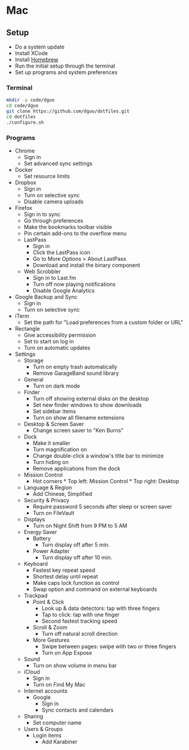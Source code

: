 # Mac

## Setup

* Do a system update
* Install XCode
* Install [Homebrew](https://brew.sh/)
* Run the initial setup through the terminal
* Set up programs and system preferences

### Terminal

```sh
mkdir -p code/dguo
cd code/dguo
git clone https://github.com/dguo/dotfiles.git
cd dotfiles
./configure.sh
```

### Programs

* Chrome
    * Sign in
    * Set advanced sync settings
* Docker
    * Set resource limits
* Dropbox
    * Sign in
    * Turn on selective sync
    * Disable camera uploads
* Firefox
    * Sign in to sync
    * Go through preferences
    * Make the bookmarks toolbar visible
    * Pin certain add-ons to the overflow menu
    * LastPass
        * Sign in
        * Click the LastPass icon
        * Go to More Options > About LastPass
        * Download and install the binary component
    * Web Scrobbler
        * Sign in to Last.fm
        * Turn off now playing notifications
        * Disable Google Analytics
* Google Backup and Sync
    * Sign in
    * Turn on selective sync
* iTerm
    * Set the path for "Load preferences from a custom folder or URL"
* Rectangle
    * Give accessibility permission
    * Set to start on log in
    * Turn on automatic updates
* Settings
    * Storage
        * Turn on empty trash automatically
        * Remove GarageBand sound library
    * General
        * Turn on dark mode
    * Finder
        * Turn off showing external disks on the desktop
        * Set new finder windows to show downloads
        * Set sidebar items
        * Turn on show all filename extensions
    * Desktop & Screen Saver
        * Change screen saver to "Ken Burns"
    * Dock
        * Make it smaller
        * Turn magnification on
        * Change double-click a window's title bar to minimize
        * Turn hiding on
        * Remove applications from the dock
    * Mission Control
        * Hot corners
                * Top left: Mission Control
                * Top right: Desktop
    * Language & Region
        * Add Chinese, Simplified
    * Security & Privacy
        * Require password 5 seconds after sleep or screen saver
        * Turn on FileVault
    * Displays
        * Turn on Night Shift from 9 PM to 5 AM
    * Energy Saver
        * Battery
            * Turn display off after 5 min.
        * Power Adapter
            * Turn display off after 10 min.
    * Keyboard
        * Fastest key repeat speed
        * Shortest delay until repeat
        * Make caps lock function as control
        * Swap option and command on external keyboards
    * Trackpad
        * Point & Click
            * Look up & data detectors: tap with three fingers
            * Tap to click: tap with one finger
            * Second fastest tracking speed
        * Scroll & Zoom
            * Turn off natural scroll direction
        * More Gestures
            * Swipe between pages: swipe with two or three fingers
            * Turn on App Expose
    * Sound
        * Turn on show volume in menu bar
    * iCloud
        * Sign in
        * Turn on Find My Mac
    * Internet accounts
        * Google
            * Sign in
            * Sync contacts and calendars
    * Sharing
        * Set computer name
    * Users & Groups
        * Login items
            * Add Karabiner
